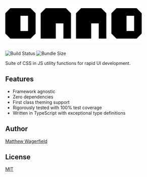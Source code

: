 # ![onno](assets/onno.png)

![Build Status](https://img.shields.io/circleci/build/github/wagerfield/onno.svg?color=4C6&style=flat-square)
![Bundle Size](https://img.shields.io/bundlephobia/minzip/onno.svg?color=4C6&style=flat-square&label=size)

Suite of CSS in JS utility functions for rapid UI development.

## Features

- Framework agnostic
- Zero dependencies
- First class theming support
- Rigorously tested with 100% test coverage
- Written in TypeScript with exceptional type definitions

## Author

[Matthew Wagerfield][github]

## License

[MIT](https://github.com/wagerfield/onno/blob/master/license)

[github]: https://github.com/wagerfield
[styled-system]: https://styled-system.com
